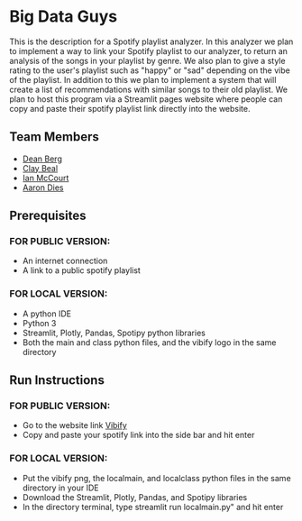 # Big Data Guys

This is the description for a Spotify playlist analyzer. In this analyzer we plan to implement a way to link 
your Spotify playlist to our analyzer, to return an analysis of the songs in your playlist by genre. We also 
plan to give a style rating to the user's playlist such as "happy" or "sad" depending on the vibe of the 
playlist. In addition to this we plan to implement a system that will create a list of recommendations with similar songs to their old 
playlist. We plan to host this program via a Streamlit pages website where people can copy and paste their spotify 
playlist link directly into the website. 

## Team Members

* [Dean Berg](https://github.com/DeanB27/CIS350-HW2-Berg)
* [Clay Beal](https://github.com/clayster4004/CIS350-HW2-Beal)
* [Ian McCourt](https://github.com/ianmccourt/CIS350-HW2-McCourt)
* [Aaron Dies](https://github.com/diesat/CIS350-HW2-Dies)

## Prerequisites
### FOR PUBLIC VERSION:
* An internet connection
* A link to a public spotify playlist

### FOR LOCAL VERSION:
* A python IDE
* Python 3
* Streamlit, Plotly, Pandas, Spotipy python libraries
* Both the main and class python files, and the vibify logo in the same directory

## Run Instructions
### FOR PUBLIC VERSION:
* Go to the website link [Vibify](https://vibify.streamlit.app/)
* Copy and paste your spotify link into the side bar and hit enter

### FOR LOCAL VERSION:
* Put the vibify png, the localmain, and localclass python files in the same directory in your IDE
* Download the Streamlit, Plotly, Pandas, and Spotipy libraries
* In the directory terminal, type streamlit run localmain.py" and hit enter
